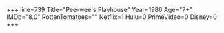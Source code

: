 +++
line=739
Title="Pee-wee's Playhouse"
Year=1986
Age="7+"
IMDb="8.0"
RottenTomatoes=""
Netflix=1
Hulu=0
PrimeVideo=0
Disney=0
+++

